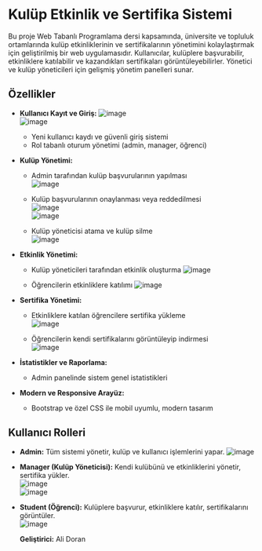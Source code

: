 # Kulüp Etkinlik ve Sertifika Sistemi

Bu proje Web Tabanlı Programlama dersi kapsamında, üniversite ve topluluk ortamlarında kulüp etkinliklerinin ve sertifikalarının yönetimini kolaylaştırmak için geliştirilmiş bir web uygulamasıdır. Kullanıcılar, kulüplere başvurabilir, etkinliklere katılabilir ve kazandıkları sertifikaları görüntüleyebilirler. Yönetici ve kulüp yöneticileri için gelişmiş yönetim panelleri sunar.

## Özellikler

- **Kullanıcı Kayıt ve Giriş:**
  ![image](https://github.com/user-attachments/assets/ad21dc79-a5e1-4c89-b656-d6c8e0061274)  
  ![image](https://github.com/user-attachments/assets/f856a825-c2bf-401e-a6d1-c2ebd2088b7e)  

  - Yeni kullanıcı kaydı ve güvenli giriş sistemi
  - Rol tabanlı oturum yönetimi (admin, manager, öğrenci)

- **Kulüp Yönetimi:**
  - Admin tarafından kulüp başvurularının yapılması   
    ![image](https://github.com/user-attachments/assets/3e29ace9-416c-46e7-9864-6147b46bee3c)   
  - Kulüp başvurularının onaylanması veya reddedilmesi  
    ![image](https://github.com/user-attachments/assets/fb825599-ace6-4b2b-9fdd-cbdf9a14535d)  
    ![image](https://github.com/user-attachments/assets/085806ba-b46d-41c0-8871-53e3cbf5a6b3)  

  - Kulüp yöneticisi atama ve kulüp silme  
    ![image](https://github.com/user-attachments/assets/a202a970-6d43-4bc1-bcf5-4ec4e28e3504)  

- **Etkinlik Yönetimi:**
  - Kulüp yöneticileri tarafından etkinlik oluşturma
    ![image](https://github.com/user-attachments/assets/06d129ed-7917-411c-b658-bb8402f32f92)

  - Öğrencilerin etkinliklere katılımı
    ![image](https://github.com/user-attachments/assets/b3f2b4ab-48ce-4f38-8a84-5849f06aaa79)

- **Sertifika Yönetimi:**
  - Etkinliklere katılan öğrencilere sertifika yükleme  
    ![image](https://github.com/user-attachments/assets/6dda8018-bb43-4097-af15-2fd151743d64)  

  - Öğrencilerin kendi sertifikalarını görüntüleyip indirmesi  
    ![image](https://github.com/user-attachments/assets/f512de07-b9af-4e18-91ef-d8a3a8f8ca7d)  
 

- **İstatistikler ve Raporlama:**
  - Admin panelinde sistem genel istatistikleri  

- **Modern ve Responsive Arayüz:**
  - Bootstrap ve özel CSS ile mobil uyumlu, modern tasarım
 
## Kullanıcı Rolleri
- **Admin:** Tüm sistemi yönetir, kulüp ve kullanıcı işlemlerini yapar.
  ![image](https://github.com/user-attachments/assets/e3726519-e1b8-45e6-ba01-2533e65bc9a8)  

- **Manager (Kulüp Yöneticisi):** Kendi kulübünü ve etkinliklerini yönetir, sertifika yükler.  
  ![image](https://github.com/user-attachments/assets/7a9020a3-5f85-4bc1-836b-0c6a7bbbd799)  
  ![image](https://github.com/user-attachments/assets/39d8da6d-7f33-4a5a-8ee3-c1a98edbd159)  

- **Student (Öğrenci):** Kulüplere başvurur, etkinliklere katılır, sertifikalarını görüntüler.  
  ![image](https://github.com/user-attachments/assets/ef9d9162-94a3-4e00-8168-034b9ef05185)  


  **Geliştirici:** Ali Doran
  
